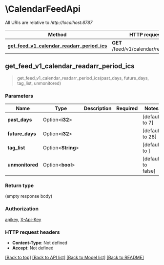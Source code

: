 # \CalendarFeedApi

All URIs are relative to *http://localhost:8787*

Method | HTTP request | Description
------------- | ------------- | -------------
[**get_feed_v1_calendar_readarr_period_ics**](CalendarFeedApi.md#get_feed_v1_calendar_readarr_period_ics) | **GET** /feed/v1/calendar/readarr.ics | 



## get_feed_v1_calendar_readarr_period_ics

> get_feed_v1_calendar_readarr_period_ics(past_days, future_days, tag_list, unmonitored)


### Parameters


Name | Type | Description  | Required | Notes
------------- | ------------- | ------------- | ------------- | -------------
**past_days** | Option<**i32**> |  |  |[default to 7]
**future_days** | Option<**i32**> |  |  |[default to 28]
**tag_list** | Option<**String**> |  |  |[default to ]
**unmonitored** | Option<**bool**> |  |  |[default to false]

### Return type

 (empty response body)

### Authorization

[apikey](../README.md#apikey), [X-Api-Key](../README.md#X-Api-Key)

### HTTP request headers

- **Content-Type**: Not defined
- **Accept**: Not defined

[[Back to top]](#) [[Back to API list]](../README.md#documentation-for-api-endpoints) [[Back to Model list]](../README.md#documentation-for-models) [[Back to README]](../README.md)

